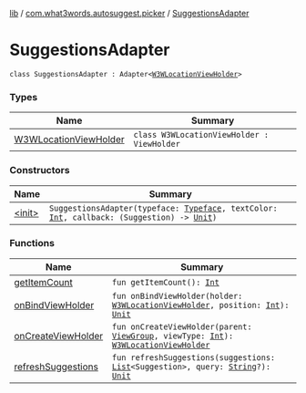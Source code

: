 [lib](../../index.md) / [com.what3words.autosuggest.picker](../index.md) / [SuggestionsAdapter](./index.md)

# SuggestionsAdapter

`class SuggestionsAdapter : Adapter<`[`W3WLocationViewHolder`](-w3-w-location-view-holder/index.md)`>`

### Types

| Name | Summary |
|---|---|
| [W3WLocationViewHolder](-w3-w-location-view-holder/index.md) | `class W3WLocationViewHolder : ViewHolder` |

### Constructors

| Name | Summary |
|---|---|
| [&lt;init&gt;](-init-.md) | `SuggestionsAdapter(typeface: `[`Typeface`](https://developer.android.com/reference/android/graphics/Typeface.html)`, textColor: `[`Int`](https://kotlinlang.org/api/latest/jvm/stdlib/kotlin/-int/index.html)`, callback: (Suggestion) -> `[`Unit`](https://kotlinlang.org/api/latest/jvm/stdlib/kotlin/-unit/index.html)`)` |

### Functions

| Name | Summary |
|---|---|
| [getItemCount](get-item-count.md) | `fun getItemCount(): `[`Int`](https://kotlinlang.org/api/latest/jvm/stdlib/kotlin/-int/index.html) |
| [onBindViewHolder](on-bind-view-holder.md) | `fun onBindViewHolder(holder: `[`W3WLocationViewHolder`](-w3-w-location-view-holder/index.md)`, position: `[`Int`](https://kotlinlang.org/api/latest/jvm/stdlib/kotlin/-int/index.html)`): `[`Unit`](https://kotlinlang.org/api/latest/jvm/stdlib/kotlin/-unit/index.html) |
| [onCreateViewHolder](on-create-view-holder.md) | `fun onCreateViewHolder(parent: `[`ViewGroup`](https://developer.android.com/reference/android/view/ViewGroup.html)`, viewType: `[`Int`](https://kotlinlang.org/api/latest/jvm/stdlib/kotlin/-int/index.html)`): `[`W3WLocationViewHolder`](-w3-w-location-view-holder/index.md) |
| [refreshSuggestions](refresh-suggestions.md) | `fun refreshSuggestions(suggestions: `[`List`](https://kotlinlang.org/api/latest/jvm/stdlib/kotlin.collections/-list/index.html)`<Suggestion>, query: `[`String`](https://kotlinlang.org/api/latest/jvm/stdlib/kotlin/-string/index.html)`?): `[`Unit`](https://kotlinlang.org/api/latest/jvm/stdlib/kotlin/-unit/index.html) |
